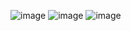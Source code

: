 ![image](https://github.com/user-attachments/assets/114fdcd1-c99b-487e-b8cd-8adb1ccaf46b)
![image](https://github.com/user-attachments/assets/b89aef9f-bf59-4f2f-a399-9f1e4d643952)
![image](https://github.com/user-attachments/assets/d285d015-c823-4b77-83d2-7d7c08dcc97c)

